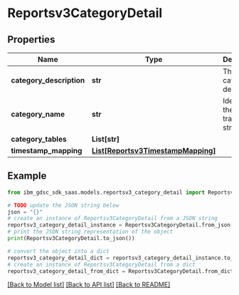 # Reportsv3CategoryDetail


## Properties

Name | Type | Description | Notes
------------ | ------------- | ------------- | -------------
**category_description** | **str** | The category description. | [optional] 
**category_name** | **str** | Identifies the NLS translated string. | [optional] 
**category_tables** | **List[str]** |  | [optional] 
**timestamp_mapping** | [**List[Reportsv3TimestampMapping]**](Reportsv3TimestampMapping.md) |  | [optional] 

## Example

```python
from ibm_gdsc_sdk_saas.models.reportsv3_category_detail import Reportsv3CategoryDetail

# TODO update the JSON string below
json = "{}"
# create an instance of Reportsv3CategoryDetail from a JSON string
reportsv3_category_detail_instance = Reportsv3CategoryDetail.from_json(json)
# print the JSON string representation of the object
print(Reportsv3CategoryDetail.to_json())

# convert the object into a dict
reportsv3_category_detail_dict = reportsv3_category_detail_instance.to_dict()
# create an instance of Reportsv3CategoryDetail from a dict
reportsv3_category_detail_from_dict = Reportsv3CategoryDetail.from_dict(reportsv3_category_detail_dict)
```
[[Back to Model list]](../README.md#documentation-for-models) [[Back to API list]](../README.md#documentation-for-api-endpoints) [[Back to README]](../README.md)


